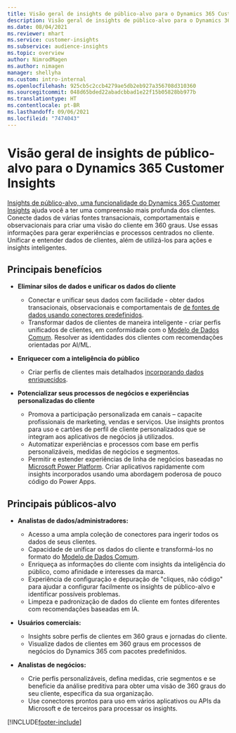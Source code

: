 ```yaml
---
title: Visão geral de insights de público-alvo para o Dynamics 365 Customer Insights
description: Visão geral de insights de público-alvo para o Dynamics 365 Customer Insights.
ms.date: 08/04/2021
ms.reviewer: mhart
ms.service: customer-insights
ms.subservice: audience-insights
ms.topic: overview
author: NimrodMagen
ms.author: nimagen
manager: shellyha
ms.custom: intro-internal
ms.openlocfilehash: 925cb5c2ccb4279ae5db2eb927a356708d310360
ms.sourcegitcommit: 048d65bded22abadcbbad1e22f15b05828bb977b
ms.translationtype: HT
ms.contentlocale: pt-BR
ms.lasthandoff: 09/06/2021
ms.locfileid: "7474043"
---
```

# <a name="audience-insights-for-dynamics-365-customer-insights-overview"></a>Visão geral de insights de público-alvo para o Dynamics 365 Customer Insights

[Insights de público-alvo, uma funcionalidade do Dynamics 365 Customer Insights](https://dynamics.microsoft.com/ai/customer-insights/audience-insights-capability/) ajuda você a ter uma compreensão mais profunda dos clientes. Conecte dados de várias fontes transacionais, comportamentais e observacionais para criar uma visão do cliente em 360 graus. Use essas informações para gerar experiências e processos centrados no cliente. Unificar e entender dados de clientes, além de utilizá-los para ações e insights inteligentes.

## <a name="main-benefits"></a>Principais benefícios 

- **Eliminar silos de dados e unificar os dados do cliente**

  - Conectar e unificar seus dados com facilidade - obter dados transacionais, observacionais e comportamentais de [de fontes de dados usando conectores predefinidos](data-sources.md).
  - Transformar dados de clientes de maneira inteligente - criar perfis unificados de clientes, em conformidade com o [Modelo de Dados Comum](/common-data-model/). Resolver as identidades dos clientes com recomendações orientadas por AI/ML.

- **Enriquecer com a inteligência do público**

  - Criar perfis de clientes mais detalhados [incorporando dados enriquecidos](enrichment-hub.md).  

- **Potencializar seus processos de negócios e experiências personalizadas do cliente**

  - Promova a participação personalizada em canais – capacite profissionais de marketing, vendas e serviços. Use insights prontos para uso e cartões de perfil de cliente personalizados que se integram aos aplicativos de negócios já utilizados.
  - Automatizar experiências e processos com base em perfis personalizáveis, medidas de negócios e segmentos.
  - Permitir e estender experiências de linha de negócios baseadas no [Microsoft Power Platform](https://powerplatform.microsoft.com/). Criar aplicativos rapidamente com insights incorporados usando uma abordagem poderosa de pouco código do Power Apps.  

## <a name="key-audiences"></a>Principais públicos-alvo

- **Analistas de dados/administradores:**

  - Acesso a uma ampla coleção de conectores para ingerir todos os dados de seus clientes.
  - Capacidade de unificar os dados do cliente e transformá-los no formato do [Modelo de Dados Comum](/common-data-model/).
  - Enriqueça as informações do cliente com insights da inteligência do público, como afinidade e interesses da marca.
  - Experiência de configuração e depuração de "cliques, não código" para ajudar a configurar facilmente os insights de público-alvo e identificar possíveis problemas.
  - Limpeza e padronização de dados do cliente em fontes diferentes com recomendações baseadas em IA.  

- **Usuários comerciais:**

  - Insights sobre perfis de clientes em 360 graus e jornadas do cliente.
  - Visualize dados de clientes em 360 graus em processos de negócios do Dynamics 365 com pacotes predefinidos.

- **Analistas de negócios:**

  - Crie perfis personalizáveis, defina medidas, crie segmentos e se beneficie da análise preditiva para obter uma visão de 360 graus do seu cliente, específica da sua organização.  
  - Use conectores prontos para uso em vários aplicativos ou APIs da Microsoft e de terceiros para processar os insights.

[!INCLUDE[footer-include](../includes/footer-banner.md)]